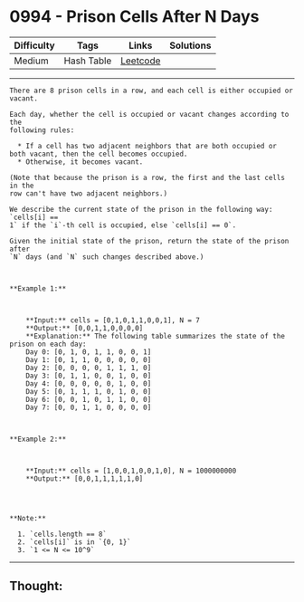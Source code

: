 # 0994 - Prison Cells After N Days

Difficulty  | Tags | Links | Solutions
----------- | ---- | ----- | -----
Medium | Hash Table | [Leetcode](https://leetcode.com/problems/prison-cells-after-n-days/description/) |


-----------

```
There are 8 prison cells in a row, and each cell is either occupied or vacant.

Each day, whether the cell is occupied or vacant changes according to the
following rules:

  * If a cell has two adjacent neighbors that are both occupied or both vacant, then the cell becomes occupied.
  * Otherwise, it becomes vacant.

(Note that because the prison is a row, the first and the last cells in the
row can't have two adjacent neighbors.)

We describe the current state of the prison in the following way: `cells[i] ==
1` if the `i`-th cell is occupied, else `cells[i] == 0`.

Given the initial state of the prison, return the state of the prison after
`N` days (and `N` such changes described above.)



**Example 1:**

    
    
    **Input:** cells = [0,1,0,1,1,0,0,1], N = 7
    **Output:** [0,0,1,1,0,0,0,0]
    **Explanation:** The following table summarizes the state of the prison on each day:
    Day 0: [0, 1, 0, 1, 1, 0, 0, 1]
    Day 1: [0, 1, 1, 0, 0, 0, 0, 0]
    Day 2: [0, 0, 0, 0, 1, 1, 1, 0]
    Day 3: [0, 1, 1, 0, 0, 1, 0, 0]
    Day 4: [0, 0, 0, 0, 0, 1, 0, 0]
    Day 5: [0, 1, 1, 1, 0, 1, 0, 0]
    Day 6: [0, 0, 1, 0, 1, 1, 0, 0]
    Day 7: [0, 0, 1, 1, 0, 0, 0, 0]
    
    

**Example 2:**

    
    
    **Input:** cells = [1,0,0,1,0,0,1,0], N = 1000000000
    **Output:** [0,0,1,1,1,1,1,0]
    



**Note:**

  1. `cells.length == 8`
  2. `cells[i]` is in `{0, 1}`
  3. `1 <= N <= 10^9`
```

-----------

## Thought:
